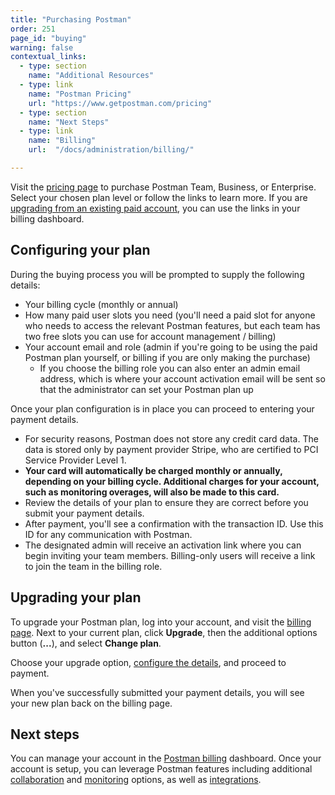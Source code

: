 ```yaml
---
title: "Purchasing Postman"
order: 251
page_id: "buying"
warning: false
contextual_links:
  - type: section
    name: "Additional Resources"
  - type: link
    name: "Postman Pricing"
    url: "https://www.getpostman.com/pricing"
  - type: section
    name: "Next Steps"
  - type: link
    name: "Billing"
    url:  "/docs/administration/billing/"

---
```


Visit the [pricing page](https://www.getpostman.com/pricing) to purchase Postman Team, Business, or Enterprise. Select your chosen plan level or follow the links to learn more. If you are [upgrading from an existing paid account](#upgrading-your-plan), you can use the links in your billing dashboard.

## Configuring your plan

During the buying process you will be prompted to supply the following details:

* Your billing cycle (monthly or annual)
* How many paid user slots you need (you'll need a paid slot for anyone who needs to access the relevant Postman features, but each team has two free slots you can use for account management / billing)
* Your account email and role (admin if you're going to be using the paid Postman plan yourself, or billing if you are only making the purchase)
    * If you choose the billing role you can also enter an admin email address, which is where your account activation email will be sent so that the administrator can set your Postman plan up

Once your plan configuration is in place you can proceed to entering your payment details.

* For security reasons, Postman does not store any credit card data. The data is stored only by payment provider Stripe, who are certified to PCI Service Provider Level 1.
* __Your card will automatically be charged monthly or annually, depending on your billing cycle. Additional charges for your account, such as monitoring overages, will also be made to this card.__
* Review the details of your plan to ensure they are correct before you submit your payment details.
* After payment, you'll see a confirmation with the transaction ID. Use this ID for any communication with Postman.
* The designated admin will receive an activation link where you can begin inviting your team members. Billing-only users will receive a link to join the team in the billing role.

## Upgrading your plan

To upgrade your Postman plan, log into your account, and visit the [billing page](https://go.postman.co/billing/overview). Next to your current plan, click **Upgrade**, then the additional options button (__...__), and select __Change plan__.

Choose your upgrade option, [configure the details](#configuring-your-plan), and proceed to payment.

When you've successfully submitted your payment details, you will see your new plan back on the billing page.

## Next steps

You can manage your account in the [Postman billing](/docs/administration/billing/) dashboard. Once your account is setup, you can leverage Postman features including additional [collaboration](/docs/postman/collaboration/collaboration-intro/) and [monitoring](/docs/postman/monitors/using-static-IPs-to-monitor/) options, as well as [integrations](/docs/integrations/intro-integrations/).
